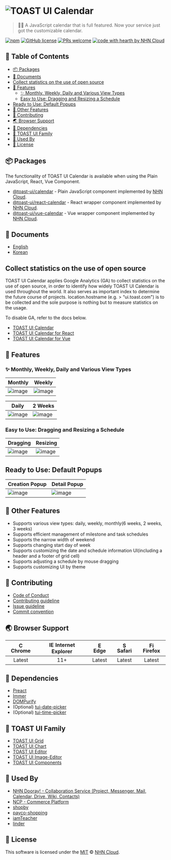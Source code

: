 # ![TOAST UI Calendar](https://user-images.githubusercontent.com/26706716/39230183-7f8ff186-48a0-11e8-8d9c-9699d2d0e471.png)

> 🍞📅 A JavaScript calendar that is full featured. Now your service just got the customizable calendar.

[![npm](https://img.shields.io/npm/v/@toast-ui/calendar.svg)](https://www.npmjs.com/package/@toast-ui/calendar)
[![GitHub license](https://img.shields.io/github/license/nhn/tui.calendar.svg)](https://github.com/nhn/tui.calendar/blob/main/LICENSE)
[![PRs welcome](https://img.shields.io/badge/PRs-welcome-ff69b4.svg)](https://github.com/nhn/tui.calendar/labels/help%20wanted)
[![code with hearth by NHN Cloud](https://img.shields.io/badge/%3C%2F%3E%20with%20%E2%99%A5%20by-NHN_Cloud-ff1414.svg)](https://github.com/nhn)

## 🚩 Table of Contents

- [📦 Packages](#-packages)
- [📙 Documents](#-documents)
- [Collect statistics on the use of open source](#collect-statistics-on-the-use-of-open-source)
- [📅 Features](#-features)
  - [✨ Monthly, Weekly, Daily and Various View Types](#-monthly-weekly-daily-and-various-view-types)
  - [Easy to Use: Dragging and Resizing a Schedule](#easy-to-use-dragging-and-resizing-a-schedule)
- [Ready to Use: Default Popups](#ready-to-use-default-popups)
- [🎨 Other Features](#-other-features)
- [💬 Contributing](#-contributing)
- [🌏 Browser Support](#-browser-support)
- [🔩 Dependencies](#-dependencies)
- [🍞 TOAST UI Family](#-toast-ui-family)
- [🚀 Used By](#-used-by)
- [📜 License](#-license)

## 📦 Packages

The functionality of TOAST UI Calendar is available when using the Plain JavaScript, React, Vue Component.

- [@toast-ui/calendar](/apps/calendar) - Plain JavaScript component implemented by [NHN Cloud](https://github.com/nhn).
- [@toast-ui/react-calendar](/apps/react-calendar) - React wrapper component implemented by [NHN Cloud](https://github.com/nhn).
- [@toast-ui/vue-calendar](/apps/vue-calendar) - Vue wrapper component implemented by [NHN Cloud](https://github.com/nhn).

## 📙 Documents

- [English](./docs/README.md)
- [Korean](./docs/ko/README.md)

## Collect statistics on the use of open source

TOAST UI Calendar applies Google Analytics (GA) to collect statistics on the use of open source, in order to identify how widely TOAST UI Calendar is used throughout the world. It also serves as important index to determine the future course of projects. location.hostname (e.g. > “ui.toast.com") is to be collected and the sole purpose is nothing but to measure statistics on the usage.

To disable GA, refer to the docs below.

- [TOAST UI Calendar](/docs/en/guide/getting-started.md#disable-to-collect-hostname-for-google-analyticsga)
- [TOAST UI Calendar for React](/apps/react-calendar/docs/en/guide/getting-started.md#disable-to-collect-hostname-for-google-analyticsga)
- [TOAST UI Calendar for Vue](/apps/vue-calendar/docs/en/guide/getting-started.md#disable-to-collect-hostname-for-google-analyticsga)

## 📅 Features

### ✨ Monthly, Weekly, Daily and Various View Types

| Monthly | Weekly |
| --- | --- |
| ![image](https://user-images.githubusercontent.com/26706716/39230396-4d79a592-48a1-11e8-9849-08e80f1bedf6.png) | ![image](https://user-images.githubusercontent.com/26706716/39230459-83beac38-48a1-11e8-8cd4-11b97817f1f8.png) |

| Daily | 2 Weeks |
| --- | --- |
| ![image](https://user-images.githubusercontent.com/26706716/39230685-60a2a1d6-48a2-11e8-9d46-ce5693277a64.png) | ![image](https://user-images.githubusercontent.com/26706716/39230638-281d5266-48a2-11e8-84d8-ab289f372051.png) |

### Easy to Use: Dragging and Resizing a Schedule

| Dragging | Resizing |
| --- | --- |
| ![image](https://user-images.githubusercontent.com/26706716/39230930-591031f8-48a3-11e8-8f62-e12e6c19920c.gif) | ![image](https://user-images.githubusercontent.com/26706716/39231671-c926d0da-48a5-11e8-959d-35fd32f2c522.gif) |

## Ready to Use: Default Popups

| Creation Popup | Detail Popup |
| --- | --- |
| ![image](https://user-images.githubusercontent.com/26706716/39230798-d151a9ae-48a2-11e8-842d-b19b40432f48.png) | ![image](https://user-images.githubusercontent.com/26706716/39230820-e73fa11c-48a2-11e8-9348-8e3d81979a78.png) |

## 🎨 Other Features

- Supports various view types: daily, weekly, monthly(6 weeks, 2 weeks, 3 weeks)
- Supports efficient management of milestone and task schedules
- Supports the narrow width of weekend
- Supports changing start day of week
- Supports customizing the date and schedule information UI(including a header and a footer of grid cell)
- Supports adjusting a schedule by mouse dragging
- Supports customizing UI by theme

## 💬 Contributing

- [Code of Conduct](https://github.com/nhn/tui.calendar/blob/main/CODE_OF_CONDUCT.md)
- [Contributing guideline](https://github.com/nhn/tui.calendar/blob/main/CONTRIBUTING.md)
- [Issue guideline](https://github.com/nhn/tui.calendar/blob/main/docs/ISSUE_TEMPLATE.md)
- [Commit convention](https://github.com/nhn/tui.calendar/blob/main/docs/COMMIT_MESSAGE_CONVENTION.md)

## 🌏 Browser Support

| <img src="https://user-images.githubusercontent.com/1215767/34348387-a2e64588-ea4d-11e7-8267-a43365103afe.png" alt="Chrome" width="16px" height="16px" /> Chrome | <img src="https://user-images.githubusercontent.com/1215767/34348590-250b3ca2-ea4f-11e7-9efb-da953359321f.png" alt="IE" width="16px" height="16px" /> Internet Explorer | <img src="https://user-images.githubusercontent.com/1215767/34348380-93e77ae8-ea4d-11e7-8696-9a989ddbbbf5.png" alt="Edge" width="16px" height="16px" /> Edge | <img src="https://user-images.githubusercontent.com/1215767/34348394-a981f892-ea4d-11e7-9156-d128d58386b9.png" alt="Safari" width="16px" height="16px" /> Safari | <img src="https://user-images.githubusercontent.com/1215767/34348383-9e7ed492-ea4d-11e7-910c-03b39d52f496.png" alt="Firefox" width="16px" height="16px" /> Firefox |
| :---------: | :---------: | :---------: | :---------: | :---------: |
| Latest | 11+ | Latest | Latest | Latest |

## 🔩 Dependencies

- [Preact](https://github.com/preactjs/preact)
- [Immer](https://github.com/immerjs/immer)
- [DOMPurify](https://github.com/cure53/DOMPurify)
- (Optional) [tui-date-picker](https://github.com/nhn/tui.date-picker)
- (Optional) [tui-time-picker](https://github.com/nhn/tui.time-picker)

## 🍞 TOAST UI Family

- [TOAST UI Grid](https://github.com/nhn/tui.grid)
- [TOAST UI Chart](https://github.com/nhn/tui.chart)
- [TOAST UI Editor](https://github.com/nhn/tui.editor)
- [TOAST UI Image-Editor](https://github.com/nhn/tui.image-editor)
- [TOAST UI Components](https://github.com/nhn?q=tui)

## 🚀 Used By

- [NHN Dooray! - Collaboration Service (Project, Messenger, Mail, Calendar, Drive, Wiki, Contacts)](https://dooray.com)
- [NCP - Commerce Platform](https://www.e-ncp.com/)
- [shopby](https://www.godo.co.kr/shopby/main.gd)
- [payco-shopping](https://shopping.payco.com/)
- [iamTeacher](https://teacher.iamservice.net)
- [linder](https://www.linder.kr)

## 📜 License

This software is licensed under the [MIT](https://github.com/nhn/tui.calendar/blob/main/LICENSE) © [NHN Cloud](https://github.com/nhn).
